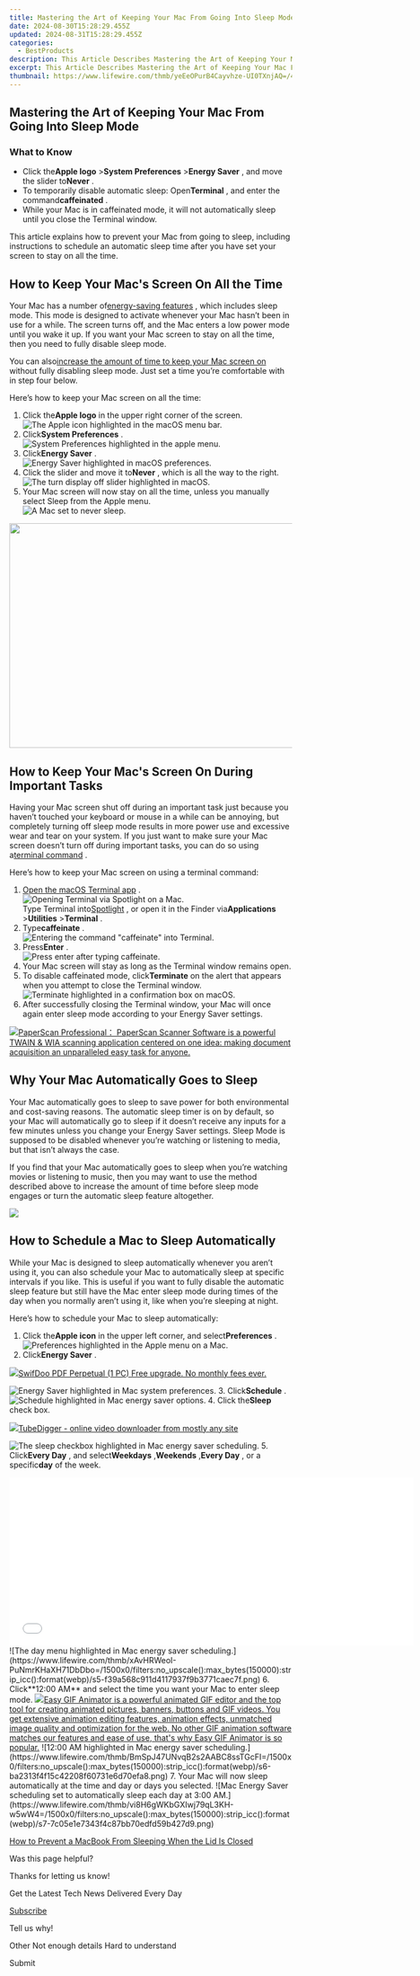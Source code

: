 ```yaml
---
title: Mastering the Art of Keeping Your Mac From Going Into Sleep Mode
date: 2024-08-30T15:28:29.455Z
updated: 2024-08-31T15:28:29.455Z
categories:
  - BestProducts
description: This Article Describes Mastering the Art of Keeping Your Mac From Going Into Sleep Mode
excerpt: This Article Describes Mastering the Art of Keeping Your Mac From Going Into Sleep Mode
thumbnail: https://www.lifewire.com/thmb/yeEeOPurB4Cayvhze-UI0TXnjAQ=/400x300/filters:no_upscale():max_bytes(150000):strip_icc():format(webp)/GettyImages-936160060-6954ff92dbec47e09edcdacedfc25caa.jpg
---
```


## Mastering the Art of Keeping Your Mac From Going Into Sleep Mode
### What to Know

* Click the**Apple logo** \>**System Preferences** \>**Energy Saver** , and move the slider to**Never** .
* To temporarily disable automatic sleep: Open**Terminal** , and enter the command**caffeinated** .
* While your Mac is in caffeinated mode, it will not automatically sleep until you close the Terminal window.

 This article explains how to prevent your Mac from going to sleep, including instructions to schedule an automatic sleep time after you have set your screen to stay on all the time.

## How to Keep Your Mac's Screen On All the Time

 Your Mac has a number of[energy-saving features](https://www.lifewire.com/use-energy-saver-preferences-pane-2260733) , which includes sleep mode. This mode is designed to activate whenever your Mac hasn’t been in use for a while. The screen turns off, and the Mac enters a low power mode until you wake it up. If you want your Mac screen to stay on all the time, then you need to fully disable sleep mode.

 You can also[increase the amount of time to keep your Mac screen on](https://www.lifewire.com/change-mac-screen-timeout-6499764) without fully disabling sleep mode. Just set a time you’re comfortable with in step four below.

 Here’s how to keep your Mac screen on all the time:  

1. Click the**Apple logo** in the upper right corner of the screen.  
![The Apple icon highlighted in the macOS menu bar.](https://www.lifewire.com/thmb/zhmInJNoa2uQwLLsWBN51HHfr28=/1500x0/filters:no_upscale():max_bytes(150000):strip_icc():format(webp)/1-a65dff1990a6439da40a549948781eef.png)
2. Click**System Preferences** .  
![System Preferences highlighted in the apple menu.](https://www.lifewire.com/thmb/8oIyhjufaGnmjGx6v-EMyr7BM0s=/1500x0/filters:no_upscale():max_bytes(150000):strip_icc():format(webp)/2-874cb24b72ed4ec787a7704aed218c71.png)
3. Click**Energy Saver** .  
![Energy Saver highlighted in macOS preferences.](https://www.lifewire.com/thmb/Ifj9z59dtwEqHu04roFnmyiiN6Q=/1500x0/filters:no_upscale():max_bytes(150000):strip_icc():format(webp)/3-626d092dae2c40f1bc3b9cb55e1b1f33.png)
4. Click the slider and move it to**Never** , which is all the way to the right.  
![The turn display off slider highlighted in macOS.](https://www.lifewire.com/thmb/QoBUmsvWhIlc5IkG4zMgjJIlANs=/1500x0/filters:no_upscale():max_bytes(150000):strip_icc():format(webp)/4-7861546aa0294bd5b0010c3b3e4e5649.png)
5. Your Mac screen will now stay on all the time, unless you manually select Sleep from the Apple menu.  
![A Mac set to never sleep.](https://www.lifewire.com/thmb/oTy23kwAK3YuVp-NLRrQfM0ph1Q=/1500x0/filters:no_upscale():max_bytes(150000):strip_icc():format(webp)/5-0d55d1264d374052a0d2d77306b2bbe3.png)

<!-- affiliate ads begin -->
<a href="https://aidotcom.pxf.io/c/5597632/2086436/19576" target="_top" id="2086436"><img src="//a.impactradius-go.com/display-ad/19576-2086436" border="0" alt="" width="1500" height="400"/></a><img height="0" width="0" src="https://imp.pxf.io/i/5597632/2086436/19576" style="position:absolute;visibility:hidden;" border="0" />
<!-- affiliate ads end -->
## How to Keep Your Mac's Screen On During Important Tasks

 Having your Mac screen shut off during an important task just because you haven’t touched your keyboard or mouse in a while can be annoying, but completely turning off sleep mode results in more power use and excessive wear and tear on your system. If you just want to make sure your Mac screen doesn’t turn off during important tasks, you can do so using a[terminal command](https://www.lifewire.com/mac-terminal-commands-4774997) .

 Here’s how to keep your Mac screen on using a terminal command:  

1. [Open the macOS Terminal app](https://www.lifewire.com/macos-terminal-4774149) .  
![Opening Terminal via Spotlight on a Mac.](https://www.lifewire.com/thmb/aPYCZbt_ye87RTuxatWKorgOVKE=/1500x0/filters:no_upscale():max_bytes(150000):strip_icc():format(webp)/t1-668573de38f04a038717ea138801b436.png)  
 Type Terminal into[Spotlight](https://www.lifewire.com/use-spotlight-mac-4586951) , or open it in the Finder via**Applications** \>**Utilities** \>**Terminal** .
2. Type**caffeinate** .  
![Entering the command "caffeinate" into Terminal.](https://www.lifewire.com/thmb/L0me8HtUfQTlt9Bm_V_iJEOt2FQ=/1500x0/filters:no_upscale():max_bytes(150000):strip_icc():format(webp)/t2-9891dc3342a24633903856d689675798.png)
3. Press**Enter** .  
![Press enter after typing caffeinate.](https://www.lifewire.com/thmb/i7RC9BYul9Kqa_yBQKPcrJa4q1A=/1500x0/filters:no_upscale():max_bytes(150000):strip_icc():format(webp)/t3-e667b4cb68a643d39ce5f599dbf4be45.png)
4. Your Mac screen will stay as long as the Terminal window remains open.
5. To disable caffeinated mode, click**Terminate** on the alert that appears when you attempt to close the Terminal window.  
![Terminate highlighted in a confirmation box on macOS.](https://www.lifewire.com/thmb/iJogCrkWYgUgqTxGSXEbg1mT7p8=/1500x0/filters:no_upscale():max_bytes(150000):strip_icc():format(webp)/t5-685e015a1c78408aa025785d15f04e20.png)
6. After successfully closing the Terminal window, your Mac will once again enter sleep mode according to your Energy Saver settings.

<!-- affiliate ads begin -->
<a href="https://secure.2checkout.com/order/checkout.php?PRODS=37540879&QTY=1&AFFILIATE=108875&CART=1"><img src="https://paperscan.orpalis.com/img/content/You_prefer_to_use.png" border="0">PaperScan Professional： PaperScan Scanner Software is a powerful TWAIN & WIA scanning application centered on one idea: making document acquisition an unparalleled easy task for anyone.</a>
<!-- affiliate ads end -->
## Why Your Mac Automatically Goes to Sleep

 Your Mac automatically goes to sleep to save power for both environmental and cost-saving reasons. The automatic sleep timer is on by default, so your Mac will automatically go to sleep if it doesn’t receive any inputs for a few minutes unless you change your Energy Saver settings. Sleep Mode is supposed to be disabled whenever you’re watching or listening to media, but that isn’t always the case.

 If you find that your Mac automatically goes to sleep when you’re watching movies or listening to music, then you may want to use the method described above to increase the amount of time before sleep mode engages or turn the automatic sleep feature altogether.

<!-- affiliate ads begin -->
<a href="https://secure.2checkout.com/order/checkout.php?PRODS=37100474&QTY=1&AFFILIATE=108875&CART=1"><img src="https://awario.com/images/pages/index/img-leads-1280@1x.avif" border="0"></a>
<!-- affiliate ads end -->
## How to Schedule a Mac to Sleep Automatically

 While your Mac is designed to sleep automatically whenever you aren’t using it, you can also schedule your Mac to automatically sleep at specific intervals if you like. This is useful if you want to fully disable the automatic sleep feature but still have the Mac enter sleep mode during times of the day when you normally aren’t using it, like when you’re sleeping at night.

 Here’s how to schedule your Mac to sleep automatically:  

1. Click the**Apple icon** in the upper left corner, and select**Preferences** .  
![Preferences highlighted in the Apple menu on a Mac.](https://www.lifewire.com/thmb/SfSZ6CaA5RwHHOuI6LZhwoD5-0g=/1500x0/filters:no_upscale():max_bytes(150000):strip_icc():format(webp)/s1-dfe2ae0c43994ca48c8b04ce9ee2bfb2.png)
2. Click**Energy Saver** .  
<!-- affiliate ads begin -->
<a href="https://purchase.swifdoo.com/order/checkout.php?PRODS=40002162&QTY=1&AFFILIATE=108875&CART=1"><img src="https://secure.avangate.com/images/merchant/8b932759a5a04ddb34bf79e3f9072e4b/products/1_Product%20box%20white-1024x1024.png" border="0">SwifDoo PDF Perpetual (1 PC) Free upgrade. No monthly fees ever. 
</a>
<!-- affiliate ads end -->
![Energy Saver highlighted in Mac system preferences.](https://www.lifewire.com/thmb/6wBCQCWr6h-DnDqlYJ8vRXt_q8I=/1500x0/filters:no_upscale():max_bytes(150000):strip_icc():format(webp)/s2-0ae616f02dec480899236a37a07ae72d.png)
3. Click**Schedule** .  
![Schedule highlighted in Mac energy saver options.](https://www.lifewire.com/thmb/-8o_DK0LbVIikfYvC4hBgrGdCO8=/1500x0/filters:no_upscale():max_bytes(150000):strip_icc():format(webp)/s3-f9cd0a1463de4dffb0eeb6033f268689.png)
4. Click the**Sleep** check box.  
<!-- affiliate ads begin -->
<a href="https://secure.2checkout.com/order/checkout.php?PRODS=4572700&QTY=1&AFFILIATE=108875&CART=1"><img src="	https://www.tubedigger.com/wp-content/uploads/2020/08/tubedigger-software-new.png" border="0">TubeDigger - online video downloader from mostly any site</a>
<!-- affiliate ads end -->
![The sleep checkbox highlighted in Mac energy saver scheduling.](https://www.lifewire.com/thmb/9xTjNVodov9BNpyRdXTmg_ui6_k=/1500x0/filters:no_upscale():max_bytes(150000):strip_icc():format(webp)/s4-b00cf7063368462383c06c4d773d82c7.png)
5. Click**Every Day** , and select**Weekdays** ,**Weekends** ,**Every Day** , or a specific**day** of the week.  
<!-- affiliate ads begin -->
<iframe id="iframe_672" src="//a.impactradius-go.com/gen-ad-code/5597632/1959812/17834/" width="720" height="300" scrolling="no" frameborder="0" marginheight="0" marginwidth="0"></iframe>
<!-- affiliate ads end -->
![The day menu highlighted in Mac energy saver scheduling.](https://www.lifewire.com/thmb/xAvHRWeoI-PuNmrKHaXH71DbDbo=/1500x0/filters:no_upscale():max_bytes(150000):strip_icc():format(webp)/s5-f39a568c911d4117937f9b3771caec7f.png)
6. Click**12:00 AM** and select the time you want your Mac to enter sleep mode.  
<!-- affiliate ads begin -->
<a href="https://secure.2checkout.com/order/checkout.php?PRODS=174416&QTY=1&AFFILIATE=108875&CART=1"><img src="https://www.easygifanimator.net/images/gif-animator.png" border="0">Easy GIF Animator is a powerful animated GIF editor and the top tool for creating animated pictures, banners, buttons and GIF videos. You get extensive animation editing features, animation effects, unmatched image quality and optimization for the web. No other GIF animation software matches our features and ease of use, that's why Easy GIF Animator is so popular.</a>
<!-- affiliate ads end -->
![12:00 AM highlighted in Mac energy saver scheduling.](https://www.lifewire.com/thmb/BmSpJ47UNvqB2s2AABC8ssTGcFI=/1500x0/filters:no_upscale():max_bytes(150000):strip_icc():format(webp)/s6-ba2313f4f15c42208f60731e6d70efa8.png)
7. Your Mac will now sleep automatically at the time and day or days you selected.  
![Mac Energy Saver scheduling set to automatically sleep each day at 3:00 AM.](https://www.lifewire.com/thmb/vi8H6gWKbGXIwj79qL3KH-w5wW4=/1500x0/filters:no_upscale():max_bytes(150000):strip_icc():format(webp)/s7-7c05e1e7343f4c87bb70edfd59b427d9.png)

[How to Prevent a MacBook From Sleeping When the Lid Is Closed](https://www.lifewire.com/prevent-macbook-from-sleeping-when-lid-is-closed-5203069)

Was this page helpful?

Thanks for letting us know!

 Get the Latest Tech News Delivered Every Day

[Subscribe](https://www.lifewire.com/#)

Tell us why!

 Other  Not enough details  Hard to understand

 Submit

<ins class="adsbygoogle"
     style="display:block"
     data-ad-format="autorelaxed"
     data-ad-client="ca-pub-7571918770474297"
     data-ad-slot="1223367746"></ins>



<ins class="adsbygoogle"
     style="display:block"
     data-ad-client="ca-pub-7571918770474297"
     data-ad-slot="8358498916"
     data-ad-format="auto"
     data-full-width-responsive="true"></ins>


